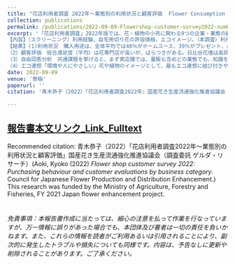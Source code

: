 ```yaml
---
title: "花店利用者調査 2022年～業態別の利用状況と顧客評価  Flower Consumption Survey 2021:Trends in flower and plant consumption in Japan"
collection: publications
permalink: /publications/2022-09-09-Flowershop-customer-survey2022-number-22.md
excerpt: '「花店利用者調査」2022年版では、花・植物の小売に関わる9つの企業・業態の顧客（最近1年間利用者 全1005名、2022年2月実施）を対象に、利用状況と評価を調べた。
【内容】（スクリーニング）利用経験、自宅用切り花の許容価格、エコイメージ。（本調査）利用頻度、1回当たりの利用金額、用途、購入内容、花・植物への関与の度合（愛着度）、顧客満足（CS）関連指標（品質、コスパ、総合満足、情緒的充足、継続利用意向、共感度、推奨（口コミ）意向）、花店利用時重視度と顧客満足との相関、よい点、改善してほしい点に関する自由回答テキスト分析。  
【結果】(1)利用状況　購入用途は、全体平均では48％がホームユース、39％がプレゼント、お供え23％。花専門店では半数以上がギフト、スーパーはお供え用が4割。観葉植物や雑貨販売が多いのが、複合店（花・植物とカフェなど併設）とカインズ。青フラと生花店では、利用者の1割程度が花瓶や鉢を購入。利用1回当たり購入金額は、全体平均2169円。スーパー868円。日比谷花壇4566円。日比谷花壇は「品質」（52%）、青フラは「立地」（56%）と「ついで買い」（45%）が上位の利用理由。花専門店では16%が固定客で「必ず当店を利用」。スーパーは「10回のうち1回以下」（24%）が多く日和見的。  
（2）顧客評価　総合満足度（平均）は花専門店が高いが、ばらつきがある。日比谷花壇は高評価層が厚く、1回当たり購入額は平均の2倍超でもコスパへの納得感も高い。対照的に、スーパーの花への品質評価は厳しく、品質に対するバリュー感としてのコスパ訴求も難しい。ダークホースともいえるのがカフェや雑貨と花・植物を同時に扱う複合店で、一定のファンの支持を集めており、一部の顧客評価は花の既存業態を凌ぐ。店舗の「空間」や、そこで過ごす「時間」の体験価値が魅力となっている。また「植物のケアの相談ができること」が顧客満足との相関が高く、より「サービス」に軸足を移した花店の価値軸を形作っており、注視すべき業態といえるのではないか。  
（3）自由回答分析　共通課題を挙げると、まず実店舗では、量販も含めどの業態でも、知識を持ち個別に相談できるスタッフの存在が、ユーザーに強い印象を残している。一歩上の満足には、人材の動機づけと活かし方が問われる。また、ロス削減につながる売り方、規格外品やセット販売の要望は随所にみられる。花や植物の既存の規格や売り方にこだわらず、柔軟な商品政策があってもよいのではないか。  
（4）エコ連想「環境や人にやさしい」花や植物のイメージとして、最もエコ連想に結び付きやすい要素は、「旬の花・植物」（28％）。次いで「オーガニック」24%、「地産地消」23%。スーパー利用者間では、「過剰包装なし」や「プラスチック不使用」が上位に来ている。'  
date: 2022-09-09
venue: '寄稿'
paperurl: ''
citation: '青木恭子（2022）「花店利用者調査2022年』国産花き生産流通強化推進協議会（調査委託 ゲルダ・リサーチ）'  

---
```


## [報告書本文リンク_Link_Fulltext](https://www.researchgate.net/publication)  
Recommended citation: 青木恭子（2022）「花店利用者調査2022年～業態別の利用状況と顧客評価」国産花き生産流通強化推進協議会（調査委託 ゲルダ・リサーチ）(Aoki, Kyoko (2022) *Flower shop customer survey 2022: Purchasing behaviour and customer evaluations by business category*. Council for Japanese Flower Production and Distribution Enhancement.)  
This research was funded by the Ministry of Agriculture, Forestry and Fisheries, FY 2021 Japan flower enhancement project.  
<br>
###### 免責事項：本報告書作成に当たっては、細心の注意を払って作業を行なっていますが、万一情報に誤りがあった場合でも、本団体及び著者は一切の責任を負いかねます。また、これらの情報を読者がご利用あるいは引用されることにより、副次的に発生したトラブルや損失についても同様です。内容は、予告なしに更新や削除されることがあります。ご了承ください。  
